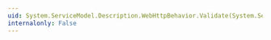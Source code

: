 ```yaml
---
uid: System.ServiceModel.Description.WebHttpBehavior.Validate(System.ServiceModel.Description.ServiceEndpoint)
internalonly: False
---
```

